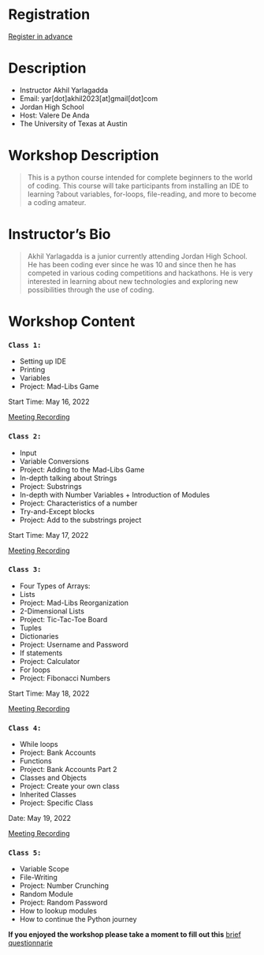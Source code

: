 # Registration

[Register in advance](https://utexas.zoom.us/meeting/register/tJIrcOquqDgiGdZX9o4UFf8Vkv_IwndSNRvS)


# Description

- Instructor Akhil Yarlagadda
- Email: yar[dot]akhil2023[at]gmail[dot]com
- Jordan High School
- Host: Valere De Anda 
- The University of Texas at Austin 

# Workshop Description
> This is a python course intended for complete beginners to the world of coding. This course will take participants from installing an IDE to learning ?about variables, for-loops, file-reading, and more to become a coding amateur.

# Instructor’s Bio
> Akhil Yarlagadda is a junior currently attending Jordan High School. He has been coding ever since he was 10 and since then he has competed in various coding competitions and hackathons. He is very interested in learning about new technologies and exploring new possibilities through the use of coding.

# Workshop Content 

### `Class 1:`

- Setting up IDE
- Printing
- Variables
- Project: Mad-Libs Game

Start Time: May 16, 2022

[Meeting Recording](https://utexas.zoom.us/rec/share/OydLO1fYSNwdARb4gqag1pqNf6u93vaQKWWeBMJaSjRtm_fgG_-NcmKDA4JBMKAz.1wBA3MgHf6Le5d1Z)

### `Class 2:`

- Input
- Variable Conversions
- Project: Adding to the Mad-Libs Game
- In-depth talking about Strings
- Project: Substrings
- In-depth with Number Variables + Introduction of Modules
- Project: Characteristics of a number
- Try-and-Except blocks
- Project: Add to the substrings project

Start Time: May 17, 2022

[Meeting Recording](https://utexas.zoom.us/rec/share/TwCXYAkq1eqB7AJYBC6il7S2-TeAcISAug_XRgAD9OPJcy1v5LXyvGz2kSuZhYVJ.yGuuOnd5Ut7QIXAR)

### `Class 3:`

- Four Types of Arrays:
- Lists
- Project: Mad-Libs Reorganization
- 2-Dimensional Lists
- Project: Tic-Tac-Toe Board
- Tuples
- Dictionaries
- Project: Username and Password
- If statements
- Project: Calculator
- For loops
- Project: Fibonacci Numbers


Start Time: May 18, 2022

[Meeting Recording](https://utexas.zoom.us/rec/share/QUbUWAFYznwV9u4pukifjFDvfe_zYLHou5LYaM0MNnif_P7GoOPzakDjYHmlpq5S.iFM-cu0P6ub68RTR)

### `Class 4:`

- While loops
- Project: Bank Accounts
- Functions
- Project: Bank Accounts Part 2
- Classes and Objects
- Project: Create your own class
- Inherited Classes
- Project: Specific Class

Date: May 19, 2022

[Meeting Recording](https://utexas.zoom.us/rec/share/OS41ggQ1-zysYAHWagcf6qoc3PQTZ3vKkOOFTdQUbWJ7tmKUkXuQSOb0YXW_PLs.k7WN-Tw4pfLWD-Sd)


### `Class 5:`

- Variable Scope
- File-Writing
- Project: Number Crunching
- Random Module
- Project: Random Password
- How to lookup modules
- How to continue the Python journey

**If you enjoyed the workshop please take a moment to fill out this**  [brief questionnarie](https://docs.google.com/forms/d/1C9aj3FoRJOB1eHBSb3M6lhfP7IRi-sB47GNPEnh8P8g/edit?ts=62855f8b)
